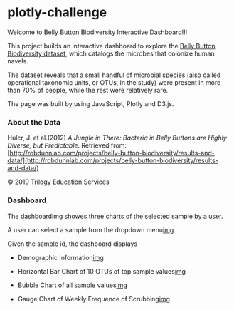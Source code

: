 # plotly-challenge


Welcome to Belly Button Biodiversity Interactive Dashboard!!!

This project builds an interactive dashboard to explore the [Belly Button Biodiversity dataset](http://robdunnlab.com/projects/belly-button-biodiversity/), which catalogs the microbes that colonize human navels.

The dataset reveals that a small handful of microbial species (also called operational taxonomic units, or OTUs, in the study) were present in more than 70% of people, while the rest were relatively rare.

The page was built by using JavaScript, Plotly and D3.js.

### About the Data

Hulcr, J. et al.(2012) _A Jungle in There: Bacteria in Belly Buttons are Highly Diverse, but Predictable_. Retrieved from: [http://robdunnlab.com/projects/belly-button-biodiversity/results-and-data/](http://robdunnlab.com/projects/belly-button-biodiversity/results-and-data/)

© 2019 Trilogy Education Services


### Dashboard

The dashboard[img](images/dashbord.png) showes three charts of the selected sample by a user.

A user can select a sample from the dropdown menu[img](images/select.png).

Given the sample id, the dashboard displays

* Demographic Information[img](images/demo_info.png)

* Horizontal Bar Chart of 10 OTUs of top sample values[img](images/chart_bar.png)

* Bubble Chart of all sample values[img](images/chart_bubble.png)

* Gauge Chart of Weekly Frequence of Scrubbing[img](images/chart_gauge.png)
